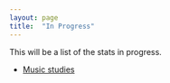 ```yaml
---
layout: page
title:  "In Progress"
---
```


This will be a list of the stats in progress.

- [Music studies](music.html)